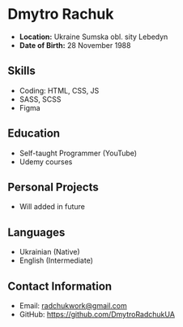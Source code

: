 # Dmytro Rachuk

- **Location:** Ukraine Sumska obl. sity Lebedyn
- **Date of Birth:** 28 November 1988

## Skills

- Coding: HTML, CSS, JS
- SASS, SCSS
- Figma

## Education

- Self-taught Programmer (YouTube)
- Udemy courses

## Personal Projects

- Will added in future

## Languages

- Ukrainian (Native)
- English (Intermediate)

## Contact Information

- Email: radchukwork@gmail.com
- GitHub: https://github.com/DmytroRadchukUA